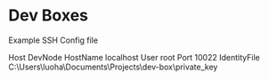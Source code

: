 # Dev Boxes


Example SSH Config file


Host DevNode
    HostName localhost
    User root
    Port 10022
    IdentityFile C:\Users\luoha\Documents\Projects\dev-box\private_key
